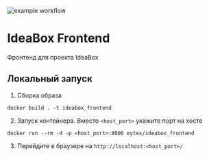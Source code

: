 ![example workflow](https://github.com/github/docs/actions/workflows/lining_and_type_checking.yml/badge.svg)

# IdeaBox Frontend

Фронтенд для проекта IdeaBox

## Локальный запуск

1. Сборка образа

```commandline
docker build . -t ideabox_frontend 
```

2. Запуск контейнера. Вместо `<host_port>` укажите порт на хосте

```commandline
docker run --rm -d -p <host_port>:8000 eytes/ideabox_frontend
```

3. Перейдите в браузере на `http://localhost:<host_port>/`